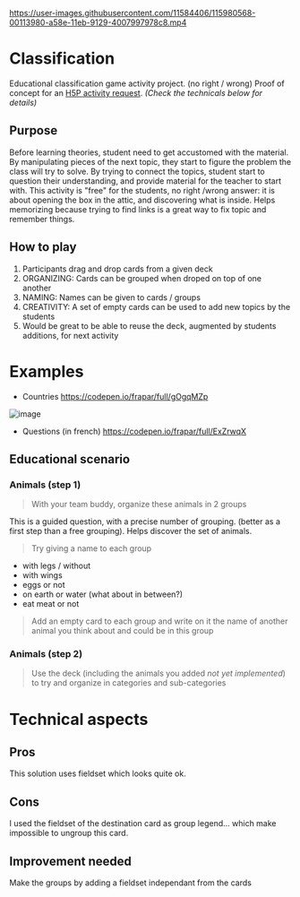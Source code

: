 
https://user-images.githubusercontent.com/11584406/115980568-00113980-a58e-11eb-9129-4007997978c8.mp4

# Classification
Educational classification game activity project. (no right / wrong)
Proof of concept for an [H5P activity request](https://h5p.org/node/1148270).
*(Check the technicals below for details)*

## Purpose
Before learning theories, student need to get accustomed with the material. 
By manipulating pieces of the next topic, they start to figure the problem the class will try to solve.
By trying to connect the topics, student start to question their understanding, and provide material for the teacher to start with.
This activity is "free" for the students, no right /wrong answer: it is about opening the box in the attic, and discovering what is inside.
Helps memorizing because trying to find links is a great way to fix topic and remember things.



## How to play
1. Participants drag and drop cards from a given deck
2. ORGANIZING: Cards can be grouped when droped on top of one another
3. NAMING: Names can be given to cards / groups
4. CREATIVITY: A set of empty cards can be used to add new topics by the students
5. Would be great to be able to reuse the deck, augmented by students additions, for next activity

# Examples
* Countries https://codepen.io/frapar/full/gOgqMZp

![image](https://user-images.githubusercontent.com/11584406/115981088-94c96680-a591-11eb-8a31-0e9e32f260fa.png)


* Questions (in french) https://codepen.io/frapar/full/ExZrwqX


## Educational scenario
### Animals (step 1)
> With your team buddy, organize these animals in 2 groups

This is a guided question, with a precise number of grouping. (better as a first step than a free grouping).
Helps discover the set of animals.

> Try giving a name to each group

* with legs / without
* with wings
* eggs or not
* on earth or water (what about in between?)
* eat meat or not

> Add an empty card to each group and write on it the name of another animal you think about and could be in this group

### Animals (step 2)
> Use the deck (including the animals you added *not yet implemented*) to try and organize in categories and sub-categories


# Technical aspects

## Pros
This solution uses fieldset which looks quite ok.

## Cons
I used the fieldset of the destination card as group legend... which make impossible to ungroup this card.

## Improvement needed
Make the groups by adding a fieldset independant from the cards

